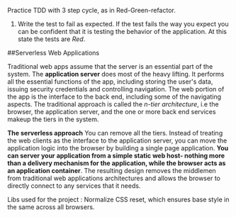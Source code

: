 Practice TDD with 3 step cycle, as in Red-Green-refactor.

1. Write the test to fail as expected. If the test fails the way you expect
you can be confident that it is testing the behavior of the application. At this
state the tests are *Red*.

##Serverless Web Applications

Traditional web apps assume that the server is an essential part of the system. The **application server** does most of the heavy lifting. It performs all the essential functions of the app, including storing the user's data, issuing security credentials and controlling navigation.
The web portion of the app is the interface to the back end, including some of the navigating aspects. The traditional approach is called the *n-tier architecture*, i.e the browser, the application server, and the one or more back end services makeup the tiers in the system.

**The serverless approach** You can remove all the tiers. Instead of treating the web clients as the interface to the application server, you can move the application logic into the browser by building a single page application. **You can server your application from a simple static web host- nothing more than a delivery mechanism for the application, while the browser acts as an application container**. The resulting design removes the middlemen from traditional web applications architectures and allows the browser to directly connect to any services that it needs.

Libs used for the project : Normalize CSS reset,  which ensures base style in the same across all browsers.

